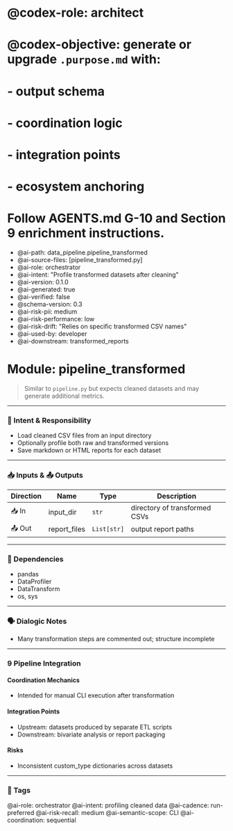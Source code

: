 # @codex-role: architect
# @codex-objective: generate or upgrade `.purpose.md` with:
# - output schema
# - coordination logic
# - integration points
# - ecosystem anchoring
# Follow AGENTS.md G-10 and Section 9 enrichment instructions.
- @ai-path: data_pipeline.pipeline_transformed
- @ai-source-files: [pipeline_transformed.py]
- @ai-role: orchestrator
- @ai-intent: "Profile transformed datasets after cleaning"
- @ai-version: 0.1.0
- @ai-generated: true
- @ai-verified: false
- @schema-version: 0.3
- @ai-risk-pii: medium
- @ai-risk-performance: low
- @ai-risk-drift: "Relies on specific transformed CSV names"
- @ai-used-by: developer
- @ai-downstream: transformed_reports

# Module: pipeline_transformed
> Similar to `pipeline.py` but expects cleaned datasets and may generate additional metrics.

---

### 🎯 Intent & Responsibility
- Load cleaned CSV files from an input directory
- Optionally profile both raw and transformed versions
- Save markdown or HTML reports for each dataset

---

### 📥 Inputs & 📤 Outputs
| Direction | Name | Type | Description |
|-----------|------|------|-------------|
| 📥 In | input_dir | `str` | directory of transformed CSVs |
| 📤 Out | report_files | `List[str]` | output report paths |

---

### 🔗 Dependencies
- pandas
- DataProfiler
- DataTransform
- os, sys

---

### 🗣 Dialogic Notes
- Many transformation steps are commented out; structure incomplete

---

### 9 Pipeline Integration
#### Coordination Mechanics
- Intended for manual CLI execution after transformation

#### Integration Points
- Upstream: datasets produced by separate ETL scripts
- Downstream: bivariate analysis or report packaging

#### Risks
- Inconsistent custom_type dictionaries across datasets

---

### 🧠 Tags
@ai-role: orchestrator
@ai-intent: profiling cleaned data
@ai-cadence: run-preferred
@ai-risk-recall: medium
@ai-semantic-scope: CLI
@ai-coordination: sequential
